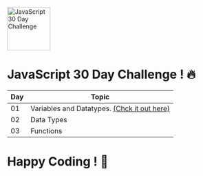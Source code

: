 
  <img src="https://github.com/user-attachments/assets/069be996-a817-4178-8a99-1f5ad5502917" alt="JavaScript 30 Day Challenge" width="100">
 


# JavaScript 30 Day Challenge ! 🔥



| Day  | Topic             | 
|------|-------------------|
| 01   | Variables and Datatypes. [(Chck it out here)](Day_01) |
| 02   | Data Types        |
| 03   | Functions         |





# Happy Coding ! 🎯
